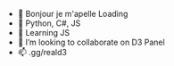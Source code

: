 - 👋 Bonjour je m'apelle Loading
- 👀 Python, C#, JS
- 🌱 Learning JS
- 💞️ I’m looking to collaborate on D3 Panel
- 📫 .gg/reald3

<!---
D3Loading/D3Loading is a ✨ special ✨ repository because its `README.md` (this file) appears on your GitHub profile.
You can click the Preview link to take a look at your changes.
--->
